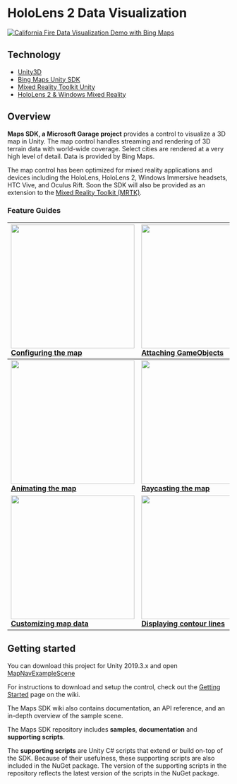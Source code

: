 # HoloLens 2 Data Visualization

[![California Fire Data Visualization Demo with Bing Maps](./Content/Hololens%20GIF-downsized_large.gif)](http://www.youtube.com/watch?v=TjjB4RUQTG8)

## Technology

- [Unity3D](https://unity.com/)
- [Bing Maps Unity SDK](https://github.com/Microsoft/MapsSDK-Unity?WT.mc_id=github-mrdd-ayyonet)
- [Mixed Reality Toolkit Unity](https://github.com/microsoft/MixedRealityToolkit-Unity?WT.mc_id=github-mrdd-ayyonet)
- [HoloLens 2 & Windows Mixed Reality](https://docs.microsoft.com/en-us/windows/mixed-reality/?WT.mc_id=github-mrdd-ayyonet)

## Overview

**Maps SDK, a Microsoft Garage project** provides a control to visualize a 3D map in Unity. The map control handles streaming and rendering of 3D terrain data with world-wide coverage. Select cities are rendered at a very high level of detail. Data is provided by Bing Maps.

The map control has been optimized for mixed reality applications and devices including the HoloLens, HoloLens 2, Windows Immersive headsets, HTC Vive, and Oculus Rift. Soon the SDK will also be provided as an extension to the [Mixed Reality Toolkit (MRTK)](https://github.com/Microsoft/MixedRealityToolkit-Unity).

### Feature Guides

| <a href="https://github.com/microsoft/MapsSDK-Unity/wiki/Configuring-the-MapRenderer"><img src="https://github.com/Microsoft/MapsSDK-Unity/wiki/Content/FeatureGuides/WeatherCube.gif" width="280"></a> [Configuring the map](https://github.com/microsoft/MapsSDK-Unity/wiki/Configuring-the-MapRenderer) | <a href="https://github.com/microsoft/MapsSDK-Unity/wiki/Attaching-GameObjects-to-the-map"><img src="https://github.com/Microsoft/MapsSDK-Unity/wiki/Content/FeatureGuides/MtFujiZoom.gif" width="280"></a> [Attaching GameObjects](https://github.com/microsoft/MapsSDK-Unity/wiki/Attaching-GameObjects-to-the-map) | <a href="https://github.com/microsoft/MapsSDK-Unity/wiki/Adding-labels-to-the-map"><img src="https://github.com/Microsoft/MapsSDK-Unity/wiki/Content/FeatureGuides/MapLabels-NewYorkCity-English.png" width="280"></a> [Adding labels](https://github.com/microsoft/MapsSDK-Unity/wiki/Adding-labels-to-the-map) |
| :--- | :--- | :--- |
| <a href="https://github.com/microsoft/MapsSDK-Unity/wiki/Animating-with-MapScenes"><img src="https://github.com/Microsoft/MapsSDK-Unity/wiki/Content/FeatureGuides/BarcelonaPlacesAnimation.gif" width="280"></a>  [**Animating the map**](https://github.com/microsoft/MapsSDK-Unity/wiki/Animating-with-MapScenes) | <a href="https://github.com/microsoft/MapsSDK-Unity/wiki/Raycasting-the-map"><img src="https://github.com/Microsoft/MapsSDK-Unity/wiki/Content/FeatureGuides/RaycastPan.gif" width="280"></a> [**Raycasting the map**](https://github.com/microsoft/MapsSDK-Unity/wiki/Raycasting-the-map) | <a href="https://github.com/microsoft/MapsSDK-Unity/wiki/Customizing-copyrights-display"><img src="https://github.com/Microsoft/MapsSDK-Unity/wiki/Content/FeatureGuides/CustomizeCopyright.png" width="280"></a> [**Displaying copyrights**](https://github.com/microsoft/MapsSDK-Unity/wiki/Customizing-copyrights-display) |
| <a href="https://github.com/microsoft/MapsSDK-Unity/wiki/Customizing-data-sources"><img src="https://github.com/Microsoft/MapsSDK-Unity/wiki/Content/HttpTextureTileLayer-Weather.png" width="280"/></a> [**Customizing map data**](https://github.com/microsoft/MapsSDK-Unity/wiki/Customizing-data-sources) | <a href="https://github.com/microsoft/MapsSDK-Unity/wiki/Displaying-contour-lines"><img src="https://github.com/Microsoft/MapsSDK-Unity/wiki/Content/FeatureGuides/BoulderBalloon.gif" width="280"></a> [**Displaying contour lines**](https://github.com/microsoft/MapsSDK-Unity/wiki/Displaying-contour-lines) | |

## Getting started

You can download this project for Unity 2019.3.x and open [MapNavExampleScene](https://github.com/Yonet/HoloLensDataVisualization/blob/master/MRDDProject/Assets/HoloLens2Examples/MapNavExample.unity)

For instructions to download and setup the control, check out the [Getting Started](https://github.com/Microsoft/MapsSDK-Unity/wiki/Getting-Started) page on the wiki.

The Maps SDK wiki also contains documentation, an API reference, and an in-depth overview of the sample scene.

The Maps SDK repository includes **samples**, **documentation** and **supporting scripts**.

The **supporting scripts** are Unity C# scripts that extend or build on-top of the SDK. Because of their usefulness, these supporting scripts are also included in the NuGet package. The version of the supporting scripts in the repository reflects the latest version of the scripts in the NuGet package.


